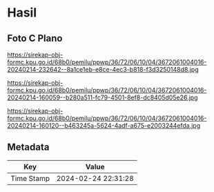 # Hasil

## Foto C Plano

https://sirekap-obj-formc.kpu.go.id/68b0/pemilu/ppwp/36/72/06/10/04/3672061004016-20240214-232642--8a1ce1eb-e8ce-4ec3-b818-f3d3250148d8.jpg

https://sirekap-obj-formc.kpu.go.id/68b0/pemilu/ppwp/36/72/06/10/04/3672061004016-20240214-160059--b280a511-fc79-4501-8ef8-dc8405d05e26.jpg

https://sirekap-obj-formc.kpu.go.id/68b0/pemilu/ppwp/36/72/06/10/04/3672061004016-20240214-160120--b463245a-5624-4adf-a675-e2003244efda.jpg


## Metadata

| Key        | Value               |
| ---------- | ------------------- |
| Time Stamp | 2024-02-24 22:31:28 |



